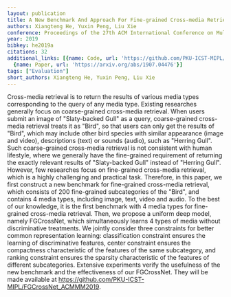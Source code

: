 ```yaml
---
layout: publication
title: A New Benchmark And Approach For Fine-grained Cross-media Retrieval
authors: Xiangteng He, Yuxin Peng, Liu Xie
conference: Proceedings of the 27th ACM International Conference on Multimedia
year: 2019
bibkey: he2019a
citations: 32
additional_links: [{name: Code, url: 'https://github.com/PKU-ICST-MIPL/FGCrossNet_ACMMM2019'},
  {name: Paper, url: 'https://arxiv.org/abs/1907.04476'}]
tags: ["Evaluation"]
short_authors: Xiangteng He, Yuxin Peng, Liu Xie
---
```

Cross-media retrieval is to return the results of various media types
corresponding to the query of any media type. Existing researches generally
focus on coarse-grained cross-media retrieval. When users submit an image of
"Slaty-backed Gull" as a query, coarse-grained cross-media retrieval treats it
as "Bird", so that users can only get the results of "Bird", which may include
other bird species with similar appearance (image and video), descriptions
(text) or sounds (audio), such as "Herring Gull". Such coarse-grained
cross-media retrieval is not consistent with human lifestyle, where we
generally have the fine-grained requirement of returning the exactly relevant
results of "Slaty-backed Gull" instead of "Herring Gull". However, few
researches focus on fine-grained cross-media retrieval, which is a highly
challenging and practical task. Therefore, in this paper, we first construct a
new benchmark for fine-grained cross-media retrieval, which consists of 200
fine-grained subcategories of the "Bird", and contains 4 media types, including
image, text, video and audio. To the best of our knowledge, it is the first
benchmark with 4 media types for fine-grained cross-media retrieval. Then, we
propose a uniform deep model, namely FGCrossNet, which simultaneously learns 4
types of media without discriminative treatments. We jointly consider three
constraints for better common representation learning: classification
constraint ensures the learning of discriminative features, center constraint
ensures the compactness characteristic of the features of the same subcategory,
and ranking constraint ensures the sparsity characteristic of the features of
different subcategories. Extensive experiments verify the usefulness of the new
benchmark and the effectiveness of our FGCrossNet. They will be made available
at https://github.com/PKU-ICST-MIPL/FGCrossNet_ACMMM2019.